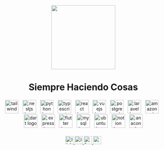 <div align="center">
  <img height="200" src="https://scontent.fvvi1-2.fna.fbcdn.net/v/t39.30808-6/518450154_2531945530532623_4384860652300095797_n.png?_nc_cat=109&ccb=1-7&_nc_sid=cc71e4&_nc_ohc=rVmbBJRRHoUQ7kNvwEi55y8&_nc_oc=AdlQIZZdw6DYgWVlR5h6HcodpgRBOwEfNpxQ_1FZahzhNdHipDP4zg_LnJa5VmsOBJ3kOtpe-O8DeVizatuRdXyA&_nc_zt=23&_nc_ht=scontent.fvvi1-2.fna&_nc_gid=Ul1ZHubePjAmlmE8veObuw&oh=00_AfRV-bCXTXtBjd1k9t4dFPuNAUj6NRazKZEiGZ1xg8J_3g&oe=68802931"  />
</div>

###

<h1 align="center">Siempre Haciendo Cosas</h1>


###

<div align="center">
  <img src="https://skillicons.dev/icons?i=tailwind" height="42" alt="tailwindcss logo"  />
  <img width="5" />
  <img src="https://cdn.jsdelivr.net/gh/devicons/devicon/icons/nestjs/nestjs-original.svg" height="42" alt="nestjs logo"  />
  <img width="5" />
  <img src="https://skillicons.dev/icons?i=py" height="42" alt="python logo"  />
  <img width="5" />
  <img src="https://skillicons.dev/icons?i=ts" height="42" alt="typescript logo"  />
  <img width="5" />
  <img src="https://cdn.jsdelivr.net/gh/devicons/devicon/icons/react/react-original.svg" height="42" alt="react logo"  />
  <img width="5" />
  <img src="https://cdn.jsdelivr.net/gh/devicons/devicon/icons/vuejs/vuejs-original.svg" height="42" alt="vuejs logo"  />
  <img width="5" />
  <img src="https://cdn.jsdelivr.net/gh/devicons/devicon/icons/postgresql/postgresql-original.svg" height="42" alt="postgresql logo"  />
  <img width="5" />
  <img src="https://cdn.jsdelivr.net/gh/devicons/devicon/icons/laravel/laravel-original.svg" height="42" alt="laravel logo"  />
  <img width="5" />
  <img src="https://skillicons.dev/icons?i=aws" height="42" alt="amazonwebservices logo"  />
  <img width="5" />
  <img src="https://cdn.jsdelivr.net/gh/devicons/devicon/icons/dart/dart-original.svg" height="42" alt="dart logo"  />
  <img width="5" />
  <img src="https://cdn.jsdelivr.net/gh/devicons/devicon/icons/express/express-original.svg" height="42" alt="express logo"  />
  <img width="5" />
  <img src="https://cdn.jsdelivr.net/gh/devicons/devicon/icons/flutter/flutter-original.svg" height="42" alt="flutter logo"  />
  <img width="5" />
  <img src="https://cdn.jsdelivr.net/gh/devicons/devicon/icons/mysql/mysql-original.svg" height="42" alt="mysql logo"  />
  <img width="5" />
  <img src="https://cdn.jsdelivr.net/gh/devicons/devicon/icons/ubuntu/ubuntu-plain-wordmark.svg" height="42" alt="ubuntu logo"  />
  <img width="5" />
  <img src="https://cdn.jsdelivr.net/gh/devicons/devicon/icons/notion/notion-original.svg" height="42" alt="notion logo"  />
  <img width="5" />
  <img src="https://cdn.jsdelivr.net/gh/devicons/devicon/icons/anaconda/anaconda-original.svg" height="42" alt="anaconda logo"  />
</div>

###

<div align="center">
  <a href="https://www.linkedin.com/in/aly-danner/" target="_blank">
    <img src="https://img.shields.io/static/v1?message=LinkedIn&logo=linkedin&label=&color=0077B5&logoColor=white&labelColor=&style=for-the-badge" height="25" alt="linkedin logo"  />
  </a>
  <a href="https://www.instagram.com/aly_danner" target="_blank">
    <img src="https://img.shields.io/static/v1?message=Instagram&logo=instagram&label=&color=E4405F&logoColor=white&labelColor=&style=for-the-badge" height="25" alt="instagram logo"  />
  </a>
  <a href="https://www.facebook.com/abelalydel" target="_blank">
    <img src="https://img.shields.io/static/v1?message=Facebook&logo=facebook&label=&color=1877F2&logoColor=white&labelColor=&style=for-the-badge" height="25" alt="facebook logo"  />
  </a>
  <a href="https://www.youtube.com/channel/UCtJgySARiqFdnpMjmHaZJ8Q" target="_blank">
    <img src="https://img.shields.io/static/v1?message=Youtube&logo=youtube&label=&color=FF0000&logoColor=white&labelColor=&style=for-the-badge" height="25" alt="youtube logo"  />
  </a>
</div>


###
